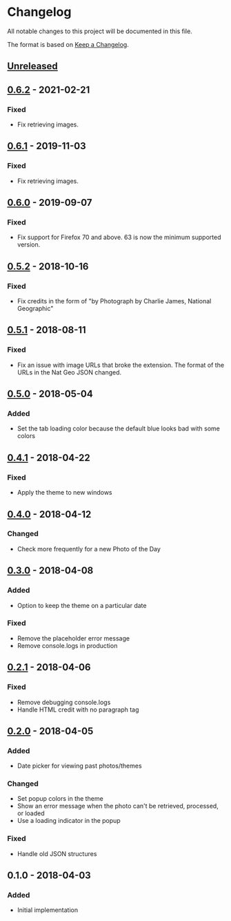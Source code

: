# Changelog

All notable changes to this project will be documented in this file.

The format is based on [Keep a Changelog](http://keepachangelog.com/en/1.0.0/).

## [Unreleased]

## [0.6.2] - 2021-02-21

### Fixed

- Fix retrieving images.

## [0.6.1] - 2019-11-03

### Fixed

- Fix retrieving images.

## [0.6.0] - 2019-09-07

### Fixed

- Fix support for Firefox 70 and above. 63 is now the minimum supported
  version.

## [0.5.2] - 2018-10-16

### Fixed

- Fix credits in the form of "by Photograph by Charlie James, National Geographic"

## [0.5.1] - 2018-08-11

### Fixed

- Fix an issue with image URLs that broke the extension. The format of the URLs in the Nat Geo JSON changed.

## [0.5.0] - 2018-05-04

### Added

- Set the tab loading color because the default blue looks bad with some colors

## [0.4.1] - 2018-04-22

### Fixed

- Apply the theme to new windows

## [0.4.0] - 2018-04-12

### Changed

- Check more frequently for a new Photo of the Day

## [0.3.0] - 2018-04-08

### Added

- Option to keep the theme on a particular date

### Fixed

- Remove the placeholder error message
- Remove console.logs in production

## [0.2.1] - 2018-04-06

### Fixed

- Remove debugging console.logs
- Handle HTML credit with no paragraph tag

## [0.2.0] - 2018-04-05

### Added

- Date picker for viewing past photos/themes

### Changed

- Set popup colors in the theme
- Show an error message when the photo can't be retrieved, processed, or loaded
- Use a loading indicator in the popup

### Fixed

- Handle old JSON structures

## 0.1.0 - 2018-04-03

### Added

- Initial implementation

[Unreleased]: https://github.com/dguo/picture-paint/compare/v0.6.2...HEAD
[0.6.2]: https://github.com/dguo/picture-paint/compare/v0.6.1...v0.6.2
[0.6.1]: https://github.com/dguo/picture-paint/compare/v0.6.0...v0.6.1
[0.6.0]: https://github.com/dguo/picture-paint/compare/v0.5.2...v0.6.0
[0.5.2]: https://github.com/dguo/picture-paint/compare/v0.5.1...v0.5.2
[0.5.1]: https://github.com/dguo/picture-paint/compare/v0.5.0...v0.5.1
[0.5.0]: https://github.com/dguo/picture-paint/compare/v0.4.1...v0.5.0
[0.4.1]: https://github.com/dguo/picture-paint/compare/v0.4.0...v0.4.1
[0.4.0]: https://github.com/dguo/picture-paint/compare/v0.3.0...v0.4.0
[0.3.0]: https://github.com/dguo/picture-paint/compare/v0.2.1...v0.3.0
[0.2.1]: https://github.com/dguo/picture-paint/compare/v0.2.0...v0.2.1
[0.2.0]: https://github.com/dguo/picture-paint/compare/v0.1.0...v0.2.0
